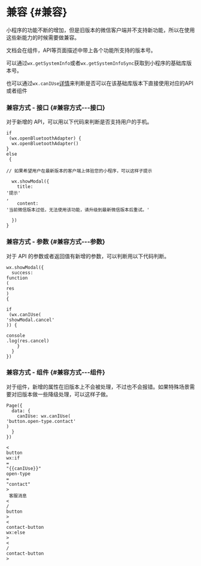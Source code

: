 # 兼容 {#兼容}

小程序的功能不断的增加，但是旧版本的微信客户端并不支持新功能，所以在使用这些新能力的时候需要做兼容。

文档会在组件，API等页面描述中带上各个功能所支持的版本号。

可以通过`wx.getSystemInfo`或者`wx.getSystemInfoSync`获取到小程序的基础库版本号。

也可以通过`wx.canIUse`[详情](https://mp.weixin.qq.com/debug/wxadoc/dev/api/api-caniuse.html)来判断是否可以在该基础库版本下直接使用对应的API或者组件

### 兼容方式 - 接口 {#兼容方式---接口}

对于新增的 API，可以用以下代码来判断是否支持用户的手机。

```
if
 (wx.openBluetoothAdapter) {
  wx.openBluetoothAdapter()
} 
else
 {
  
// 如果希望用户在最新版本的客户端上体验您的小程序，可以这样子提示

  wx.showModal({
    title: 
'提示'
,
    content: 
'当前微信版本过低，无法使用该功能，请升级到最新微信版本后重试。'

  })
}

```

### 兼容方式 - 参数 {#兼容方式---参数}

对于 API 的参数或者返回值有新增的参数，可以判断用以下代码判断。

```
wx.showModal({
  success: 
function
(
res
) 
{
    
if
 (wx.canIUse(
'showModal.cancel'
)) {
      
console
.log(res.cancel)
    }
  }
})

```

### 兼容方式 - 组件 {#兼容方式---组件}

对于组件，新增的属性在旧版本上不会被处理，不过也不会报错。如果特殊场景需要对旧版本做一些降级处理，可以这样子做。

```
Page({
  data: {
    canIUse: wx.canIUse(
'button.open-type.contact'
)
  }
})

```

```
<
button
wx:if
=
"{{canIUse}}"
open-type
=
"contact"
>
 客服消息 
<
/
button
>
<
contact-button
wx:else
>
<
/
contact-button
>
```



